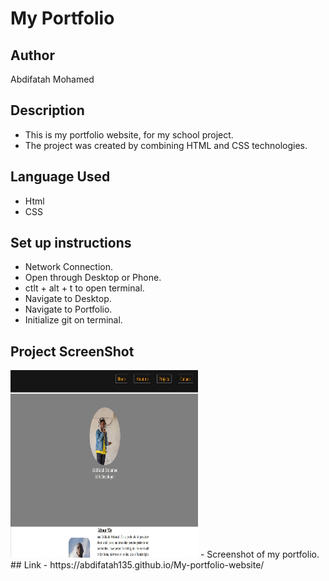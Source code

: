 # My Portfolio

## Author

Abdifatah Mohamed

## Description

- This is my portfolio website, for my school project.
- The project was created by combining HTML and CSS technologies.

## Language Used

- Html
- CSS

## Set up instructions
- Network Connection.
- Open through Desktop or Phone.
- ctlt + alt + t to open terminal.
- Navigate to Desktop.
- Navigate to Portfolio.
- Initialize git on terminal.
 ## Project ScreenShot
 <img src="images/pic-57.jpg" height="300" width="300">
 - Screenshot of my portfolio.
## Link
- https://abdifatah135.github.io/My-portfolio-website/
